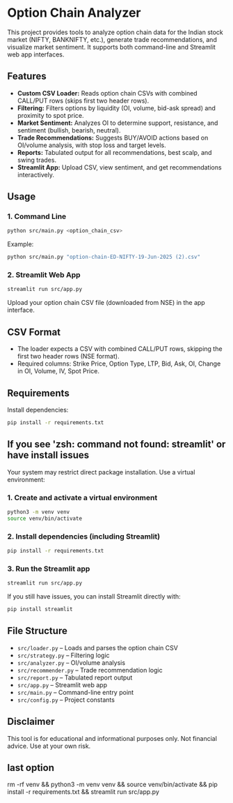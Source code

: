 # Option Chain Analyzer

This project provides tools to analyze option chain data for the Indian stock market (NIFTY, BANKNIFTY, etc.), generate trade recommendations, and visualize market sentiment. It supports both command-line and Streamlit web app interfaces.

## Features
- **Custom CSV Loader:** Reads option chain CSVs with combined CALL/PUT rows (skips first two header rows).
- **Filtering:** Filters options by liquidity (OI, volume, bid-ask spread) and proximity to spot price.
- **Market Sentiment:** Analyzes OI to determine support, resistance, and sentiment (bullish, bearish, neutral).
- **Trade Recommendations:** Suggests BUY/AVOID actions based on OI/volume analysis, with stop loss and target levels.
- **Reports:** Tabulated output for all recommendations, best scalp, and swing trades.
- **Streamlit App:** Upload CSV, view sentiment, and get recommendations interactively.

## Usage

### 1. Command Line
```sh
python src/main.py <option_chain_csv>
```
Example:
```sh
python src/main.py "option-chain-ED-NIFTY-19-Jun-2025 (2).csv"
```

### 2. Streamlit Web App
```sh
streamlit run src/app.py
```

Upload your option chain CSV file (downloaded from NSE) in the app interface.

## CSV Format
- The loader expects a CSV with combined CALL/PUT rows, skipping the first two header rows (NSE format).
- Required columns: Strike Price, Option Type, LTP, Bid, Ask, OI, Change in OI, Volume, IV, Spot Price.

## Requirements
Install dependencies:
```sh
pip install -r requirements.txt
```

## If you see 'zsh: command not found: streamlit' or have install issues

Your system may restrict direct package installation. Use a virtual environment:

### 1. Create and activate a virtual environment
```sh
python3 -m venv venv
source venv/bin/activate
```

### 2. Install dependencies (including Streamlit)
```sh
pip install -r requirements.txt
```

### 3. Run the Streamlit app
```sh
streamlit run src/app.py
```

If you still have issues, you can install Streamlit directly with:
```sh
pip install streamlit
```

## File Structure
- `src/loader.py` – Loads and parses the option chain CSV
- `src/strategy.py` – Filtering logic
- `src/analyzer.py` – OI/volume analysis
- `src/recommender.py` – Trade recommendation logic
- `src/report.py` – Tabulated report output
- `src/app.py` – Streamlit web app
- `src/main.py` – Command-line entry point
- `src/config.py` – Project constants

## Disclaimer
This tool is for educational and informational purposes only. Not financial advice. Use at your own risk.


## last option 
rm -rf venv && python3 -m venv venv && source venv/bin/activate && pip install -r requirements.txt && streamlit run src/app.py